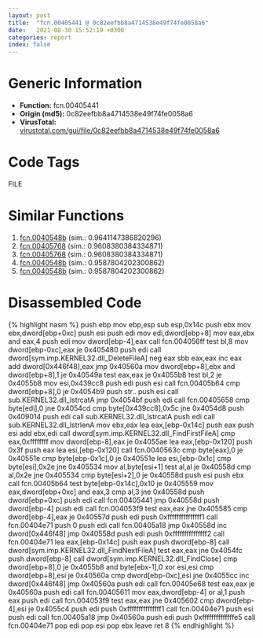 ```yaml
---
layout: post
title:  "fcn.00405441 @ 0c82eefbb8a4714538e49f74fe0058a6"
date:   2021-08-30 15:52:19 +0300
categories: report
index: false
---
```


# Generic Information
- **Function:** fcn.00405441
- **Origin (md5):** 0c82eefbb8a4714538e49f74fe0058a6
- **VirusTotal:** [virustotal.com/gui/file/0c82eefbb8a4714538e49f74fe0058a6][virustotal_ref]

# Code Tags
<span class="tag" id="FILE">FILE</span>


# Similar Functions

1. [fcn.0040548b][similar_1_ref] (sim.: 0.9641147386820296)
2. [fcn.00405768][similar_2_ref] (sim.: 0.9608380384334871)
3. [fcn.00405768][similar_3_ref] (sim.: 0.9608380384334871)
4. [fcn.0040548b][similar_4_ref] (sim.: 0.9587804202300862)
5. [fcn.0040548b][similar_5_ref] (sim.: 0.9587804202300862)


# Disassembled Code

{% highlight nasm %}
push ebp
mov ebp,esp
sub esp,0x14c
push ebx
mov ebx,dword[ebp+0xc]
push esi
push edi
mov edi,dword[ebp+8]
mov eax,ebx
and eax,4
push edi
mov dword[ebp-4],eax
call fcn.004056ff
test bl,8
mov dword[ebp-0xc],eax
je 0x405480
push edi
call dword[sym.imp.KERNEL32.dll_DeleteFileA]
neg eax
sbb eax,eax
inc eax
add dword[0x446f48],eax
jmp 0x40560a
mov dword[ebp+8],ebx
and dword[ebp+8],1
je 0x40549a
test eax,eax
je 0x4055b8
test bl,2
je 0x4055b8
mov esi,0x439cc8
push edi
push esi
call fcn.00405b64
cmp dword[ebp+8],0
je 0x4054b9
push str..
push esi
call sub.KERNEL32.dll_lstrcatA
jmp 0x4054bf
push edi
call fcn.00405658
cmp byte[edi],0
jne 0x4054cd
cmp byte[0x439cc8],0x5c
jne 0x4054d8
push 0x409014
push edi
call sub.KERNEL32.dll_lstrcatA
push edi
call sub.KERNEL32.dll_lstrlenA
mov ebx,eax
lea eax,[ebp-0x14c]
push eax
push esi
add ebx,edi
call dword[sym.imp.KERNEL32.dll_FindFirstFileA]
cmp eax,0xffffffff
mov dword[ebp-8],eax
je 0x4055ae
lea eax,[ebp-0x120]
push 0x3f
push eax
lea esi,[ebp-0x120]
call fcn.0040563c
cmp byte[eax],0
je 0x40551e
cmp byte[ebp-0x1c],0
je 0x40551e
lea esi,[ebp-0x1c]
cmp byte[esi],0x2e
jne 0x405534
mov al,byte[esi+1]
test al,al
je 0x40558d
cmp al,0x2e
jne 0x405534
cmp byte[esi+2],0
je 0x40558d
push esi
push ebx
call fcn.00405b64
test byte[ebp-0x14c],0x10
je 0x405559
mov eax,dword[ebp+0xc]
and eax,3
cmp al,3
jne 0x40558d
push dword[ebp+0xc]
push edi
call fcn.00405441
jmp 0x40558d
push dword[ebp-4]
push edi
call fcn.004053f9
test eax,eax
jne 0x405585
cmp dword[ebp-4],eax
je 0x40557d
push edi
push 0xfffffffffffffff1
call fcn.00404e71
push 0
push edi
call fcn.00405a18
jmp 0x40558d
inc dword[0x446f48]
jmp 0x40558d
push edi
push 0xfffffffffffffff2
call fcn.00404e71
lea eax,[ebp-0x14c]
push eax
push dword[ebp-8]
call dword[sym.imp.KERNEL32.dll_FindNextFileA]
test eax,eax
jne 0x4054fc
push dword[ebp-8]
call dword[sym.imp.KERNEL32.dll_FindClose]
cmp dword[ebp+8],0
je 0x4055b8
and byte[ebx-1],0
xor esi,esi
cmp dword[ebp+8],esi
je 0x40560a
cmp dword[ebp-0xc],esi
jne 0x4055cc
inc dword[0x446f48]
jmp 0x40560a
push edi
call fcn.00405e68
test eax,eax
je 0x40560a
push edi
call fcn.00405611
mov eax,dword[ebp-4]
or al,1
push eax
push edi
call fcn.004053f9
test eax,eax
jne 0x405602
cmp dword[ebp-4],esi
je 0x4055c4
push edi
push 0xfffffffffffffff1
call fcn.00404e71
push esi
push edi
call fcn.00405a18
jmp 0x40560a
push edi
push 0xffffffffffffffe5
call fcn.00404e71
pop edi
pop esi
pop ebx
leave 
ret 8
{% endhighlight %}


[similar_1_ref]: /report/fcn.0040548b@8cfd88d3d8731b3b92d68ac112eaa420
[similar_2_ref]: /report/fcn.00405768@a1f10d79c30d691bdf7d8fda931463b8
[similar_3_ref]: /report/fcn.00405768@510c8408eb3f0420e19240592ddc0b5b
[similar_4_ref]: /report/fcn.0040548b@0bc7b0c0f20af0c7cbb54d93e11d9717
[similar_5_ref]: /report/fcn.0040548b@50dd9b171f3df06f8ac5a3a1a47f5721
[virustotal_ref]: https://www.virustotal.com/gui/file/0c82eefbb8a4714538e49f74fe0058a6